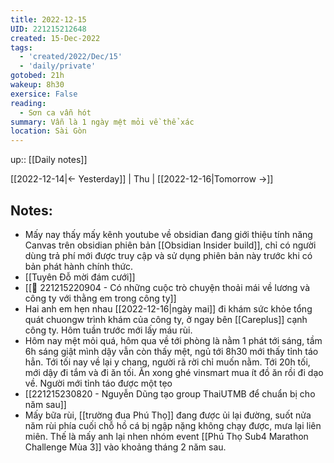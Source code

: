 ```yaml
---
title: 2022-12-15
UID: 221215212648
created: 15-Dec-2022
tags:
  - 'created/2022/Dec/15'
  - 'daily/private'
gotobed: 21h
wakeup: 8h30
exersice: False
reading:
  - Sơn ca vẫn hót
summary: Vẫn là 1 ngày mệt mỏi về thể xác
location: Sài Gòn
---
```

up:: [[Daily notes]]

[[2022-12-14|<- Yesterday]] | Thu | [[2022-12-16|Tomorrow ->]]

## Notes:
- Mấy nay thấy mấy kênh youtube về obsidian đang giới thiệu tính năng Canvas trên obsidian phiên bản [[Obsidian Insider build]], chỉ có người dùng trả phí mới được truy cập và sử dụng phiên bản này trước khi có bản phát hành chính thức.
- [[Tuyên Đỗ mời đám cưới]]
- [[🙂 221215220904 - Có những cuộc trò chuyện thoải mái về lương và công ty với thằng em trong công ty]]
- Hai anh em hẹn nhau [[2022-12-16|ngày mai]] đi khám sức khỏe tổng quát chuongw trình khám của công ty, ở ngay bên [[Careplus]] cạnh công ty. Hôm tuần trước mới lấy máu rùi.
- Hôm nay mệt mỏi quá, hôm qua về tới phòng là nằm 1 phát tới sáng, tầm 6h sáng giật mình dậy vẫn còn thấy mệt, ngủ tới 8h30 mới thấy tỉnh táo hẳn. Tới tối nay về lại y chang, người rã rời chỉ muốn nằm. Tới 20h tối, mới dậy đi tắm và đi ăn tối. Ăn xong ghé vinsmart mua ít đồ ăn rồi đi dạo về. Người mới tỉnh táo được một tẹo
- [[221215230820 - Nguyễn Dũng tạo group ThaiUTMB để chuẩn bị cho năm sau]]
- Mấy bữa rùi, [[trường đua Phú Thọ]] đang được ủi lại đường, suốt nửa năm rùi phía cuối chỗ hồ cá bị ngập nặng không chạy được, mưa lại liên miên. Thế là mấy anh lại nhen nhóm event [[Phú Thọ Sub4 Marathon Challenge Mùa 3]] vào khoảng tháng 2 năm sau.

